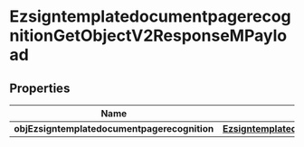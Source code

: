 
# EzsigntemplatedocumentpagerecognitionGetObjectV2ResponseMPayload

## Properties
| Name | Type | Description | Notes |
| ------------ | ------------- | ------------- | ------------- |
| **objEzsigntemplatedocumentpagerecognition** | [**EzsigntemplatedocumentpagerecognitionResponseCompound**](EzsigntemplatedocumentpagerecognitionResponseCompound.md) |  |  |



